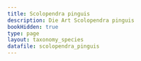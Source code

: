 ```yaml
---
title: Scolopendra pinguis
description: Die Art Scolopendra pinguis
bookHidden: true
type: page
layout: taxonomy_species
datafile: scolopendra_pinguis
---
```


